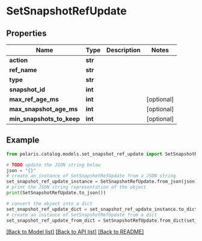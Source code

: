 <!--

 Licensed to the Apache Software Foundation (ASF) under one
 or more contributor license agreements.  See the NOTICE file
 distributed with this work for additional information
 regarding copyright ownership.  The ASF licenses this file
 to you under the Apache License, Version 2.0 (the
 "License"); you may not use this file except in compliance
 with the License.  You may obtain a copy of the License at

   http://www.apache.org/licenses/LICENSE-2.0

 Unless required by applicable law or agreed to in writing,
 software distributed under the License is distributed on an
 "AS IS" BASIS, WITHOUT WARRANTIES OR CONDITIONS OF ANY
 KIND, either express or implied.  See the License for the
 specific language governing permissions and limitations
 under the License.

-->
# SetSnapshotRefUpdate


## Properties

Name | Type | Description | Notes
------------ | ------------- | ------------- | -------------
**action** | **str** |  | 
**ref_name** | **str** |  | 
**type** | **str** |  | 
**snapshot_id** | **int** |  | 
**max_ref_age_ms** | **int** |  | [optional] 
**max_snapshot_age_ms** | **int** |  | [optional] 
**min_snapshots_to_keep** | **int** |  | [optional] 

## Example

```python
from polaris.catalog.models.set_snapshot_ref_update import SetSnapshotRefUpdate

# TODO update the JSON string below
json = "{}"
# create an instance of SetSnapshotRefUpdate from a JSON string
set_snapshot_ref_update_instance = SetSnapshotRefUpdate.from_json(json)
# print the JSON string representation of the object
print(SetSnapshotRefUpdate.to_json())

# convert the object into a dict
set_snapshot_ref_update_dict = set_snapshot_ref_update_instance.to_dict()
# create an instance of SetSnapshotRefUpdate from a dict
set_snapshot_ref_update_from_dict = SetSnapshotRefUpdate.from_dict(set_snapshot_ref_update_dict)
```
[[Back to Model list]](../README.md#documentation-for-models) [[Back to API list]](../README.md#documentation-for-api-endpoints) [[Back to README]](../README.md)


